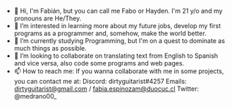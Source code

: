 - 👋 Hi, I'm Fabián, but you can call me Fabo or Hayden. I'm 21 y/o and my pronouns are He/They.
- 👀 I’m interested in learning more about my future jobs, develop my first programs as a programmer and, somehow, make the world better.
- 🌱 I’m currently studying Programming, but I'm on a quest to dominate as much things as possible.
- 💞️ I’m looking to collaborate on translating text from English to Spanish and vice versa, also code some programs and web pages.
- 📫 How to reach me: If you wanna collaborate with me in some projects, you can contact me at:
Discord: dirtyguitarist#4257
Emails: dirtyguitarist@gmail.com / fabia.espinozam@duocuc.cl
Twitter: @medrano00_
